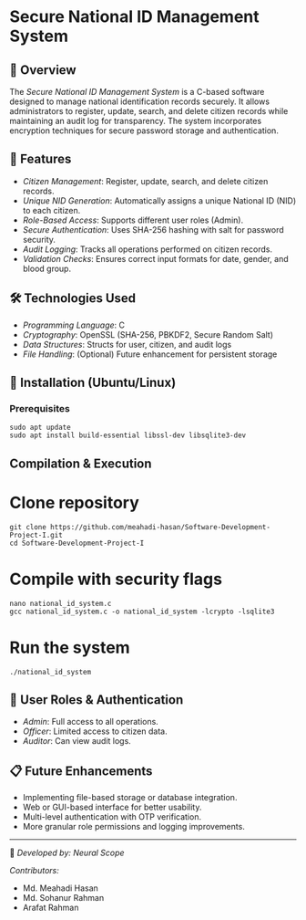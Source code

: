# Secure National ID Management System

## 📌 Overview
The *Secure National ID Management System* is a C-based software designed to manage national identification records securely. 
It allows administrators to register, update, search, and delete citizen records while maintaining an audit log for transparency. 
The system incorporates encryption techniques for secure password storage and authentication.

## 📑 Features
- *Citizen Management*: Register, update, search, and delete citizen records.
- *Unique NID Generation*: Automatically assigns a unique National ID (NID) to each citizen.
- *Role-Based Access*: Supports different user roles (Admin).
- *Secure Authentication*: Uses SHA-256 hashing with salt for password security.
- *Audit Logging*: Tracks all operations performed on citizen records.
- *Validation Checks*: Ensures correct input formats for date, gender, and blood group.

## 🛠 Technologies Used
- *Programming Language*: C
- *Cryptography*: OpenSSL (SHA-256, PBKDF2, Secure Random Salt)
- *Data Structures*: Structs for user, citizen, and audit logs
- *File Handling*: (Optional) Future enhancement for persistent storage

## 🚀 Installation (Ubuntu/Linux)

### Prerequisites
    sudo apt update
    sudo apt install build-essential libssl-dev libsqlite3-dev

## Compilation & Execution

# Clone repository
    git clone https://github.com/meahadi-hasan/Software-Development-Project-I.git
    cd Software-Development-Project-I

# Compile with security flags
    nano national_id_system.c
    gcc national_id_system.c -o national_id_system -lcrypto -lsqlite3

# Run the system
    ./national_id_system
   
## 🔐 User Roles & Authentication
- *Admin*: Full access to all operations.
- *Officer*: Limited access to citizen data.
- *Auditor*: Can view audit logs.


## 📋 Future Enhancements
- Implementing file-based storage or database integration.
- Web or GUI-based interface for better usability.
- Multi-level authentication with OTP verification.
- More granular role permissions and logging improvements.


---
📌 *Developed by: Neural Scope*

*Contributors:*
- Md. Meahadi Hasan
- Md. Sohanur Rahman
- Arafat Rahman
